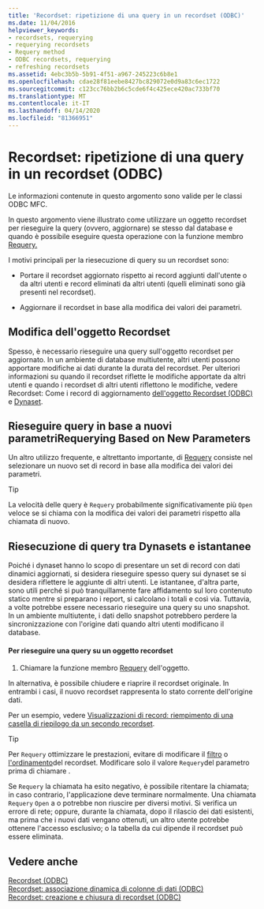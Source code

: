 ```yaml
---
title: 'Recordset: ripetizione di una query in un recordset (ODBC)'
ms.date: 11/04/2016
helpviewer_keywords:
- recordsets, requerying
- requerying recordsets
- Requery method
- ODBC recordsets, requerying
- refreshing recordsets
ms.assetid: 4ebc3b5b-5b91-4f51-a967-245223c6b8e1
ms.openlocfilehash: cdae28f81eebe8427bc829072e0d9a83c6ec1722
ms.sourcegitcommit: c123cc76bb2b6c5cde6f4c425ece420ac733bf70
ms.translationtype: MT
ms.contentlocale: it-IT
ms.lasthandoff: 04/14/2020
ms.locfileid: "81366951"
---
```

# <a name="recordset-requerying-a-recordset-odbc"></a>Recordset: ripetizione di una query in un recordset (ODBC)

Le informazioni contenute in questo argomento sono valide per le classi ODBC MFC.

In questo argomento viene illustrato come utilizzare un oggetto recordset per rieseguire la query (ovvero, aggiornare) se stesso dal database e quando è possibile eseguire questa operazione con la funzione membro [Requery.](../../mfc/reference/crecordset-class.md#requery)

I motivi principali per la riesecuzione di query su un recordset sono:

- Portare il recordset aggiornato rispetto ai record aggiunti dall'utente o da altri utenti e record eliminati da altri utenti (quelli eliminati sono già presenti nel recordset).

- Aggiornare il recordset in base alla modifica dei valori dei parametri.

## <a name="bringing-the-recordset-up-to-date"></a><a name="_core_bringing_the_recordset_up_to_date"></a>Modifica dell'oggetto Recordset

Spesso, è necessario rieseguire una query sull'oggetto recordset per aggiornato. In un ambiente di database multiutente, altri utenti possono apportare modifiche ai dati durante la durata del recordset. Per ulteriori informazioni su quando il recordset riflette le modifiche apportate da altri utenti e quando i recordset di altri utenti riflettono le modifiche, vedere Recordset: Come i record di aggiornamento [dell'oggetto Recordset (ODBC)](../../data/odbc/recordset-how-recordsets-update-records-odbc.md) e [Dynaset](../../data/odbc/dynaset.md).

## <a name="requerying-based-on-new-parameters"></a><a name="_core_requerying_based_on_new_parameters"></a>Rieseguire query in base a nuovi parametriRequerying Based on New Parameters

Un altro utilizzo frequente, e altrettanto importante, di [Requery](../../mfc/reference/crecordset-class.md#requery) consiste nel selezionare un nuovo set di record in base alla modifica dei valori dei parametri.

> [!TIP]
> La velocità delle query è `Requery` probabilmente significativamente più `Open` veloce se si chiama con la modifica dei valori dei parametri rispetto alla chiamata di nuovo.

## <a name="requerying-dynasets-vs-snapshots"></a><a name="_core_requerying_dynasets_vs.._snapshots"></a>Riesecuzione di query tra Dynasets e istantanee

Poiché i dynaset hanno lo scopo di presentare un set di record con dati dinamici aggiornati, si desidera rieseguire spesso query sui dynaset se si desidera riflettere le aggiunte di altri utenti. Le istantanee, d'altra parte, sono utili perché si può tranquillamente fare affidamento sul loro contenuto statico mentre si preparano i report, si calcolano i totali e così via. Tuttavia, a volte potrebbe essere necessario rieseguire una query su uno snapshot. In un ambiente multiutente, i dati dello snapshot potrebbero perdere la sincronizzazione con l'origine dati quando altri utenti modificano il database.

#### <a name="to-requery-a-recordset-object"></a>Per rieseguire una query su un oggetto recordset

1. Chiamare la funzione membro [Requery](../../mfc/reference/crecordset-class.md#requery) dell'oggetto.

In alternativa, è possibile chiudere e riaprire il recordset originale. In entrambi i casi, il nuovo recordset rappresenta lo stato corrente dell'origine dati.

Per un esempio, vedere [Visualizzazioni di record: riempimento di una casella di riepilogo da un secondo recordset](../../data/filling-a-list-box-from-a-second-recordset-mfc-data-access.md).

> [!TIP]
> Per `Requery` ottimizzare le prestazioni, evitare di modificare il [filtro](../../data/odbc/recordset-filtering-records-odbc.md) o [l'ordinamento](../../data/odbc/recordset-sorting-records-odbc.md)del recordset. Modificare solo il valore `Requery`del parametro prima di chiamare .

Se `Requery` la chiamata ha esito negativo, è possibile ritentare la chiamata; in caso contrario, l'applicazione deve terminare normalmente. Una chiamata `Requery` `Open` a o potrebbe non riuscire per diversi motivi. Si verifica un errore di rete; oppure, durante la chiamata, dopo il rilascio dei dati esistenti, ma prima che i nuovi dati vengano ottenuti, un altro utente potrebbe ottenere l'accesso esclusivo; o la tabella da cui dipende il recordset può essere eliminata.

## <a name="see-also"></a>Vedere anche

[Recordset (ODBC)](../../data/odbc/recordset-odbc.md)<br/>
[Recordset: associazione dinamica di colonne di dati (ODBC)](../../data/odbc/recordset-dynamically-binding-data-columns-odbc.md)<br/>
[Recordset: creazione e chiusura di recordset (ODBC)](../../data/odbc/recordset-creating-and-closing-recordsets-odbc.md)
